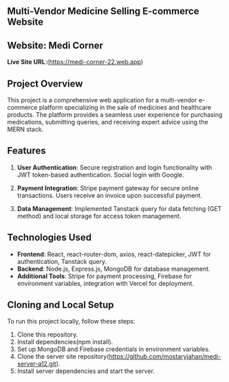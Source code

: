 ## Multi-Vendor Medicine Selling E-commerce Website


## Website: Medi Corner

**Live Site URL**:(https://medi-corner-22.web.app)
<!-- **Live Site URL**:(https://medi-corner-22.vercel.app) -->



<!-- **Admin Username**:   admin@email.com
**Admin Password**:   111111 -->

## Project Overview
This project is a comprehensive web application for a multi-vendor e-commerce platform specializing in the sale of medicines and healthcare products. The platform provides a seamless user experience for purchasing medications, submitting queries, and receiving expert advice using the MERN stack.



## Features 

1. **User Authentication**: Secure registration and login functionality with JWT token-based authentication. Social login with Google.

2. **Payment Integration**: Stripe payment gateway for secure online transactions. Users receive an invoice upon successful payment.

3. **Data Management**: Implemented Tanstack query for data fetching (GET method) and local storage for access token management.

<!-- - **Shopping Cart**: Users can add medicines to their cart, adjust quantities, and proceed to checkout.
- **Admin Dashboard**: Admins can manage users, categories, payments, and view sales reports.
- **Seller Dashboard**: Sellers can manage their medicines, view sales history, and request advertisements.
- **User Dashboard**: Users can view their payment history and queries. -->


## Technologies Used

- **Frontend**: React, react-router-dom, axios, react-datepicker, JWT for authentication, Tanstack query.
- **Backend**: Node.js, Express.js, MongoDB for database management.
- **Additional Tools**: Stripe for payment processing, Firebase for environment variables, integration with Vercel for deployment.

## Cloning and Local Setup

To run this project locally, follow these steps:

1. Clone this repository.
2. Install dependencies(npm install).
3. Set up MongoDB and Firebase credentials in environment variables.
4. Clone the server site repository(https://github.com/mostaryjahan/medi-server-a12.git).
5. Install server dependencies and start the server.



